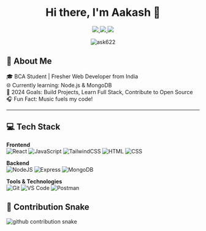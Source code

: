 <h1 align="center">Hi there, I'm Aakash  👋</h1>

<p align="center">
 
</p>

<p align="center">
  <a href="linkedin.com/in/aakash-59715b257/" target="_blank">
    <img src="https://img.shields.io/badge/LinkedIn-0A66C2?style=for-the-badge&logo=linkedin&logoColor=white" />
  </a>
  
  <a href="aakashsain0023@gmail.com" target="_blank">
    <img src="https://img.shields.io/badge/Gmail-D14836?style=for-the-badge&logo=gmail&logoColor=white" />
  </a>
  <a href="https://leetcode.com/u/ask622/" target="_blank">
    <img src="https://img.shields.io/badge/LeetCode-FFA116?style=for-the-badge&logo=leetcode&logoColor=white" />
  </a>
</p>

<p align="center">
  <img src="https://komarev.com/ghpvc/?username=ask622&label=Profile%20views&color=0e75b6&style=flat" alt="ask622" />
</p>


## 💫 About Me  
🎓 BCA Student | Fresher Web Developer from India  
🌐 Currently learning: Node.js & MongoDB  
🎯 2024 Goals: Build Projects, Learn Full Stack, Contribute to Open Source  
🎧 Fun Fact: Music fuels my code!

---

## 💻 Tech Stack  
**Frontend**  
![React](https://img.shields.io/badge/React-20232A?style=for-the-badge&logo=react&logoColor=61DAFB)
![JavaScript](https://img.shields.io/badge/JavaScript-F7DF1E?style=for-the-badge&logo=javascript&logoColor=black)
![TailwindCSS](https://img.shields.io/badge/TailwindCSS-38B2AC?style=for-the-badge&logo=tailwind-css&logoColor=white)
![HTML](https://img.shields.io/badge/HTML5-E34F26?style=for-the-badge&logo=html5&logoColor=white)
![CSS](https://img.shields.io/badge/CSS3-1572B6?style=for-the-badge&logo=css3&logoColor=white)

**Backend**  
![NodeJS](https://img.shields.io/badge/Node.js-339933?style=for-the-badge&logo=nodedotjs&logoColor=white)
![Express](https://img.shields.io/badge/Express.js-000000?style=for-the-badge&logo=express&logoColor=white)
![MongoDB](https://img.shields.io/badge/MongoDB-4EA94B?style=for-the-badge&logo=mongodb&logoColor=white)

**Tools & Technologies**  
![Git](https://img.shields.io/badge/Git-F05032?style=for-the-badge&logo=git&logoColor=white)
![VS Code](https://img.shields.io/badge/VS%20Code-007ACC?style=for-the-badge&logo=visual-studio-code&logoColor=white)
![Postman](https://img.shields.io/badge/Postman-FF6C37?style=for-the-badge&logo=postman&logoColor=white)
## 🐍 Contribution Snake

<picture>
  <source media="(prefers-color-scheme: dark)" srcset="https://raw.githubusercontent.com/ask622/ask622/output/github-contribution-grid-snake-dark.svg" />
  <source media="(prefers-color-scheme: light)" srcset="https://raw.githubusercontent.com/ask622/ask622/output/github-contribution-grid-snake.svg" />
  <img alt="github contribution snake" src="https://raw.githubusercontent.com/ask622/ask622/output/github-contribution-grid-snake.svg" />
</picture>


